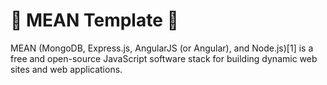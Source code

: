 # :checkered_flag: MEAN Template :checkered_flag:

MEAN (MongoDB, Express.js, AngularJS (or Angular), and Node.js)[1] is a free and open-source JavaScript software stack for building dynamic web sites and web applications.